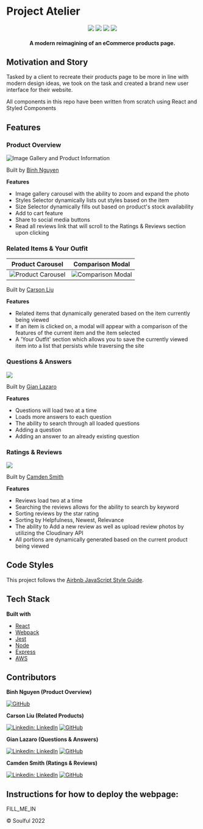 # Project Atelier

<div align="center" width="100%">
  <img src="https://img.shields.io/badge/react-%2320232a.svg?style=for-the-badge&logo=react&logoColor=%2361DAFB" />
  <img src="https://img.shields.io/badge/node.js-6DA55F?style=for-the-badge&logo=node.js&logoColor=white" />
  <img src="https://img.shields.io/badge/express.js-%23404d59.svg?style=for-the-badge&logo=express&logoColor=%2361DAFB" />
  <img src="https://img.shields.io/badge/AWS-%23FF9900.svg?style=for-the-badge&logo=amazon-aws&logoColor=white" />
</div>

<h4 align="center">A modern reimagining of an eCommerce products page.</h4>

## Motivation and Story
Tasked by a client to recreate their products page to be more in line with modern design ideas, we took on the task and created a brand new user interface for their website. 

All components in this repo have been written from scratch using React and Styled Components

## Features

### Product Overview
![Image Gallery and Product Information](https://imgur.com/hAEhnGn.gif)

Built by <a href=https://github.com/kbinhnguyen>Binh Nguyen</a>

<b>Features</b>
- Image gallery carousel with the ability to zoom and expand the photo
- Styles Selector dynamically lists out styles based on the item
- Size Selector dynamically fills out based on product's stock availability
- Add to cart feature
- Share to social media buttons
- Read all reviews link that will scroll to the Ratings & Reviews section upon clicking

### Related Items & Your Outfit
Product Carousel             |  Comparison Modal
:-------------------------:|:-------------------------:
![Product Carousel](https://imgur.com/21eqoHv.gif)  |  ![Comparison Modal](https://imgur.com/2TfXtaj.gif)

Built by <a href=https://github.com/carsonliu1>Carson Liu</a>

<b>Features</b>

- Related items that dynamically generated based on the item currently being viewed
- If an item is clicked on, a modal will appear with a comparison of the features of the current item and the item selected
- A 'Your Outfit' section which allows you to save the currently viewed item into a list that persists while traversing the site

### Questions & Answers
<img src="https://i.imgur.com/Oeg24x4.gif" />

Built by <a href=https://github.com/gianlazaro>Gian Lazaro</a>

<b>Features</b>
- Questions will load two at a time
- Loads more answers to each question
- The ability to search through all loaded questions
- Adding a question
- Adding an answer to an already existing question

### Ratings & Reviews
<img src="https://imgur.com/i0XpPIF.gif" />

Built by <a href=https://github.com/CamdenSmithh>Camden Smith</a>
  
<b>Features</b>
- Reviews load two at a time
- Searching the reviews allows for the ability to search by keyword
- Sorting reviews by the star rating
- Sorting by Helpfulness, Newest, Relevance
- The ability to Add a new review as well as upload review photos by utilizing the Cloudinary API
- All portions are dynamically generated based on the current product being viewed

## Code Styles
This project follows the [Airbnb JavaScript Style Guide](https://github.com/airbnb/javascript).

## Tech Stack
**Built with**
- [React](https://reactjs.org/)
- [Webpack](https://webpack.js.org/)
- [Jest](https://jestjs.io/docs/getting-started)
- [Node](https://nodejs.org/en/)
- [Express](https://expressjs.com/)
- [AWS](https://aws.amazon.com/)

## Contributors
**Binh Nguyen (Product Overview)**

[![GitHub](https://img.shields.io/badge/github-%23121011.svg?style=for-the-badge&logo=github&logoColor=white&link=https://github.com/cariboukim)](https://github.com/kbinhnguyen) 

**Carson Liu (Related Products)**

[![Linkedin: LinkedIn](https://img.shields.io/badge/linkedin-%230077B5.svg?style=for-the-badge&logo=linkedin&logoColor=white&link=https://www.linkedin.com/in/caleb-kim0510/)](https://www.linkedin.com/in/jianquan-carson-liu/)
[![GitHub](https://img.shields.io/badge/github-%23121011.svg?style=for-the-badge&logo=github&logoColor=white&link=https://github.com/cariboukim)](https://github.com/carsonliu1) 

**Gian Lazaro (Questions & Answers)**

[![Linkedin: LinkedIn](https://img.shields.io/badge/linkedin-%230077B5.svg?style=for-the-badge&logo=linkedin&logoColor=white&link=https://www.linkedin.com/in/caleb-kim0510/)](https://www.linkedin.com/in/gianlazaro/)
[![GitHub](https://img.shields.io/badge/github-%23121011.svg?style=for-the-badge&logo=github&logoColor=white&link=https://github.com/cariboukim)](https://github.com/gianlazaro) 

**Camden Smith (Ratings & Reviews)**

[![Linkedin: LinkedIn](https://img.shields.io/badge/linkedin-%230077B5.svg?style=for-the-badge&logo=linkedin&logoColor=white&link=https://www.linkedin.com/in/caleb-kim0510/)](https://www.linkedin.com/in/camdensmithh/)
[![GitHub](https://img.shields.io/badge/github-%23121011.svg?style=for-the-badge&logo=github&logoColor=white&link=https://github.com/cariboukim)](https://github.com/CamdenSmithh) 

## Instructions for how to deploy the webpage:

FILL_ME_IN
  
© Soulful 2022  
